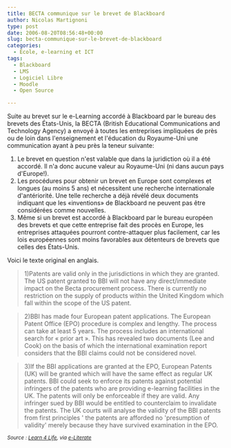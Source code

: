 ```yaml
---
title: BECTA communique sur le brevet de Blackboard
author: Nicolas Martignoni
type: post
date: 2006-08-20T08:56:48+00:00
slug: becta-communique-sur-le-brevet-de-blackboard
categories:
  - École, e-learning et ICT
tags:
  - Blackboard
  - LMS
  - Logiciel Libre
  - Moodle
  - Open Source

---
```

Suite au brevet sur le e-Learning accordé à Blackboard par le bureau des brevets des États-Unis, la BECTA (British Educational Communications and Technology Agency) a envoyé à toutes les entreprises impliquées de près ou de loin dans l'enseignement et l'éducation du Royaume-Uni une communication ayant à peu près la teneur suivante:

  1. Le brevet en question n'est valable que dans la juridiction où il a été accordé. Il n'a donc aucune valeur au Royaume-Uni (ni dans aucun pays d'Europe!).
  2. Les procédures pour obtenir un brevet en Europe sont complexes et longues (au moins 5 ans) et nécessitent une recherche internationale d'antériorité. Une telle recherche a déjà révélé deux documents indiquant que les «inventions» de Blackboard ne peuvent pas être considérées comme nouvelles.
  3. Même si un brevet est accordé à Blackboard par le bureau européen des brevets et que cette entreprise fait des procès en Europe, les entreprises attaquées pourront contre-attaquer plus facilement, car les lois européennes sont moins favorables aux détenteurs de brevets que celles des États-Unis.

Voici le texte original en anglais.

> 1)Patents are valid only in the jurisdictions in which they are granted. The US patent granted to BBI will not have any direct/immediate impact on the Becta procurement process. There is currently no restriction on the supply of products within the United Kingdom which fall within the scope of the US patent.

> 2)BBI has made four European patent applications. The European Patent Office (EPO) procedure is complex and lengthy. The process can take at least 5 years. The process includes an international search for « prior art ». This has revealed two documents (Lee and Cook) on the basis of which the international examination report considers that the BBI claims could not be considered novel.

> 3)If the BBI applications are granted at the EPO, European Patents (UK) will be granted which will have the same effect as regular UK patents. BBI could seek to enforce its patents against potential infringers of the patents who are providing e-learning facilities in the UK. The patents will only be enforceable if they are valid. Any infringer sued by BBI would be entitled to counterclaim to invalidate the patents. The UK courts will analyse the validity of the BBI patents from first principles ' the patents are afforded no 'presumption of validity' merely because they have survived examination in the EPO.

_<small>Source : [Learn 4 Life][1], via [e-Literate][2]</small>_

  [1]: http://www.l4l.org.uk/content/view/104/1/
  [2]: http://mfeldstein.com/index.php/weblog/permalink/becta_to_europe_dont_panic_about_the_blackboard_patent_yet/

<!--more-->
